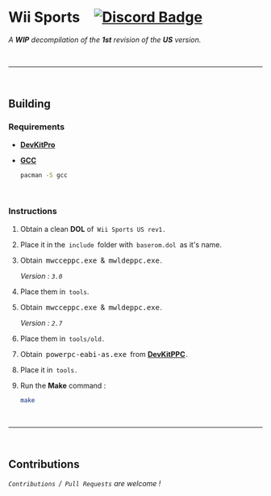 # Wii Sports [![Discord Badge]][Discord]

*A* ***WIP*** *decompilation of the* ***1st*** *revision of the* ***US*** *version.*

<br>

---

<br>

## Building

### Requirements

- **[DevKitPro]**

- **[GCC]**

    ```sh
    pacman -S gcc
    ```

<br>

### Instructions

1. Obtain a clean **DOL** of `Wii Sports US rev1` .

2. Place it in the `include` folder with `baserom.dol` as it's name.

3. Obtain <kbd>mwcceppc.exe</kbd> & <kbd>mwldeppc.exe</kbd> .

    *Version : `3.0`*

4. Place them in `tools`.

5. Obtain <kbd>mwcceppc.exe</kbd> & <kbd>mwldeppc.exe</kbd> .

    *Version : `2.7`*

6. Place them in `tools/old` .

7. Obtain <kbd>powerpc-eabi-as.exe</kbd> from **[DevKitPPC]** .

8. Place it in `tools` .

9. Run the **Make** command :

    ```sh
    make
    ```

<br>

---

<br>

## Contributions

*`Contributions` / `Pull Requests` are welcome !*


<!----------------------------------------------------------------------------->

[DevKitPro]: https://devkitpro.org/wiki/Getting_Started
[DevKitPPC]: https://wiibrew.org/wiki/DevkitPPC
[GCC]: https://gcc.gnu.org/

[Discord Badge]: https://img.shields.io/badge/Discord-7289DA?style=for-the-badge&logo=discord&logoColor=white
[Discord]: https://discord.gg/hKx3FJJgrV
